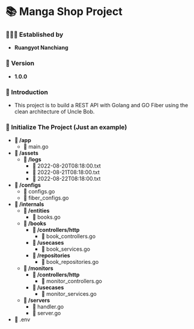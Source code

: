 <h1>📚 Manga Shop Project</h1>
<h3>🧑🏼‍💻 Established by</h3>
<ul>
    <li><strong>Ruangyot Nanchiang</strong></li>
</ul>

<h3>🚀 Version</h3>
<ul>
    <li><strong>1.0.0</strong></li>
</ul>

<h3>📃 Introduction</h3>
<ul>
    <li>This project is to build a REST API with Golang and GO Fiber using the clean architecture of Uncle Bob.</li>
</ul>

<h3>🔩 Initialize The Project (Just an example)</h3>
<ul>
    <li><strong>📂 /app</strong>
        <ul>
            <li>📄 main.go</li>
        </ul>
    </li>
    <li><strong>📂 /assets</strong>
        <ul>
            <li><strong>📂 /logs</strong>
                <ul>
                    <li>📄 2022-08-20T08:18:00.txt</li>
                    <li>📄 2022-08-21T08:18:00.txt</li>
                    <li>📄 2022-08-22T08:18:00.txt</li>
                </ul>
            </li>
        </ul>
    </li>
    <li><strong>📂 /configs</strong>
        <ul>
            <li>📄 configs.go</li>
            <li>📄 fiber_configs.go</li>
        </ul>
    </li>
    <li><strong>📂 /internals</strong>
        <ul>
            <li><strong>📂 /entities</strong>
                <ul>
                    <li>📄 books.go</li>
                </ul>
            </li>
        </ul>
        <ul>
            <li><strong>📂 /books</strong>
                <ul>
                    <li><strong>📂 /controllers/http</strong>
                        <ul>
                            <li>📄 book_controllers.go</li>
                        </ul>
                    </li>
                    <li><strong>📂 /usecases</strong>
                        <ul>
                            <li>📄 book_services.go</li>
                        </ul>
                    </li>
                    <li><strong>📂 /repositories</strong>
                        <ul>
                            <li>📄 book_repositories.go</li>
                        </ul>
                    </li>
                </ul>
            </li>
        </ul>
        <ul>
            <li><strong>📂 /monitors</strong>
                <ul>
                    <li><strong>📂 /controllers/http</strong>
                        <ul>
                            <li>📄 monitor_controllers.go</li>
                        </ul>
                    </li>
                    <li><strong>📂 /usecases</strong>
                        <ul>
                            <li>📄 monitor_services.go</li>
                        </ul>
                    </li>
                </ul>
            </li>
        </ul>
        <ul>
            <li><strong>📂 /servers</strong>
                <ul>
                    <li>📄 handler.go</li>
                    <li>📄 server.go</li>
                </ul>
            </li>
        </ul>
    </li>
    <li>📄 .env</li>
</ul>